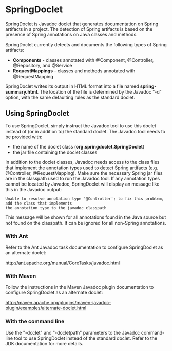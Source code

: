 # SpringDoclet

SpringDoclet is Javadoc doclet that generates documentation on Spring artifacts in a project. The detection of
Spring artifacts is based on the presence of Spring annotations on Java classes and methods.

SpringDoclet currently detects and documents the following types of Spring artifacts:

  + **Components** - classes annotated with @Component, @Controller, @Repository, and @Service
  + **RequestMappings** - classes and methods annotated with @RequestMapping

SpringDoclet writes its output in HTML format into a file named **spring-summary.html**. The location of the file is
determined by the Javadoc "-d" option, with the same defaulting rules as the standard doclet.

## Using SpringDoclet

To use SpringDoclet, simply instruct the Javadoc tool to use this doclet instead of (or in addition to) the standard
doclet. The Javadoc tool needs to be provided with:

  + the name of the doclet class (**org.springdoclet.SpringDoclet**)
  + the jar file containing the doclet classes

In addition to the doclet classes, Javadoc needs access to the class files that implement the annotation types
used to detect Spring artifacts (e.g. @Controller, @RequestMapping). Make sure the necessary Spring jar files are
in the classpath used to run the Javadoc tool. If any annotation types cannot be located by Javadoc, SpringDoclet will
display an message like this in the Javadoc output:

    Unable to resolve annotation type '@Controller'; to fix this problem, add the class that implements
    the annotation type to the javadoc classpath

This message will be shown for all annotations found in the Java source but not found on the classpath. It can be 
ignored for all non-Spring annotations.

### With Ant

Refer to the Ant Javadoc task documentation to configure SpringDoclet as an alternate doclet:

<http://ant.apache.org/manual/CoreTasks/javadoc.html>

### With Maven

Follow the instructions in the Maven Javadoc plugin documentation to configure SpringDoclet as an alternate doclet:

<http://maven.apache.org/plugins/maven-javadoc-plugin/examples/alternate-doclet.html>

### With the command line

Use the "-doclet" and "-docletpath" parameters to the Javadoc command-line tool to use SpringDoclet instead of the
standard doclet. Refer to the JDK documentation for more details.
